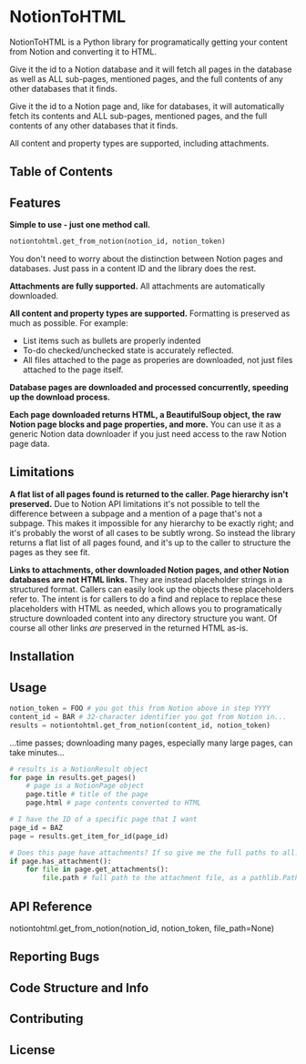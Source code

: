 # NotionToHTML

NotionToHTML is a Python library for programatically getting your content from Notion and converting it to HTML.

Give it the id to a Notion database and it will fetch all pages in the database as well as ALL sub-pages, mentioned pages, and the full contents of any other databases that it finds.

Give it the id to a Notion page and, like for databases, it will automatically fetch its contents and ALL sub-pages, mentioned pages, and the full contents of any other databases that it finds.

All content and property types are supported, including attachments.

## Table of Contents

## Features

**Simple to use - just one method call.**

```python
notiontohtml.get_from_notion(notion_id, notion_token)
```

You don't need to worry about the distinction between Notion pages and databases. Just pass in a content ID and the library does the rest.

**Attachments are fully supported.**
  All attachments are automatically downloaded.

**All content and property types are supported.**
  Formatting is preserved as much as possible. For example:
- List items such as bullets are properly indented
- To-do checked/unchecked state is accurately reflected.
- All files attached to the page as properies are downloaded, not just files attached to the page itself.

**Database pages are downloaded and processed concurrently, speeding up the download process.**

**Each page downloaded returns HTML, a BeautifulSoup object, the raw Notion page blocks and page properties, and more.**
  You can use it as a generic Notion data downloader if you just need access to the raw Notion page data.


## Limitations

**A flat list of all pages found is returned to the caller. Page hierarchy isn't preserved.**
Due to Notion API limitations it's not possible to tell the difference between a subpage and a mention of a page that's not a subpage. This makes it impossible for any hierarchy to be exactly right; and it's probably the worst of all cases to be subtly wrong. So instead the library returns a flat list of all pages found, and it's up to the caller to structure the pages as they see fit.

**Links to attachments, other downloaded Notion pages, and other Notion databases are not HTML links.**
They are instead placeholder strings in a structured format. Callers can easily look up the objects these placeholders refer to. The intent is for callers to do a find and replace to replace these placeholders with HTML as needed, which allows you to programatically structure downloaded content into any directory structure you want. Of course all other links *are* preserved in the returned HTML as-is.


## Installation

## Usage

```python
notion_token = FOO # you got this from Notion above in step YYYY
content_id = BAR # 32-character identifier you got from Notion in...
results = notiontohtml.get_from_notion(content_id, notion_token)
```

...time passes; downloading many pages, especially many large pages, can take minutes...

```python
# results is a NotionResult object
for page in results.get_pages()
    # page is a NotionPage object
    page.title # title of the page
    page.html # page contents converted to HTML

# I have the ID of a specific page that I want
page_id = BAZ
page = results.get_item_for_id(page_id)

# Does this page have attachments? If so give me the full paths to all.
if page.has_attachment():
    for file in page.get_attachments():
        file.path # full path to the attachment file, as a pathlib.Path object.

```


## API Reference

notiontohtml.get_from_notion(notion_id, notion_token, file_path=None)


## Reporting Bugs

## Code Structure and Info

## Contributing

## License
